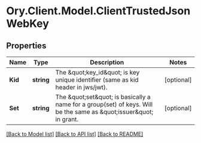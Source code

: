 # Ory.Client.Model.ClientTrustedJsonWebKey

## Properties

Name | Type | Description | Notes
------------ | ------------- | ------------- | -------------
**Kid** | **string** | The \&quot;key_id\&quot; is key unique identifier (same as kid header in jws/jwt). | [optional] 
**Set** | **string** | The \&quot;set\&quot; is basically a name for a group(set) of keys. Will be the same as \&quot;issuer\&quot; in grant. | [optional] 

[[Back to Model list]](../README.md#documentation-for-models) [[Back to API list]](../README.md#documentation-for-api-endpoints) [[Back to README]](../README.md)


